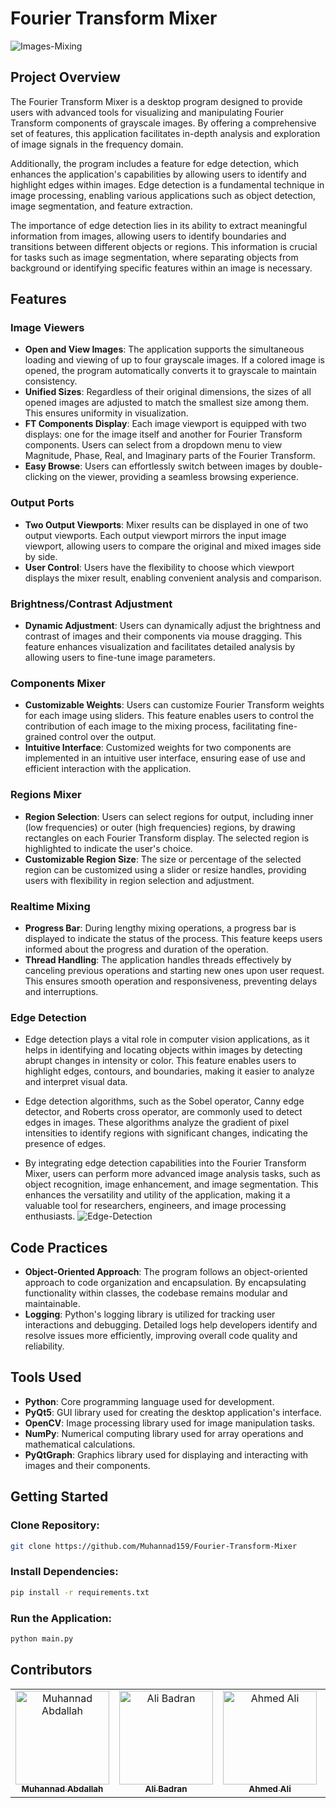 # Fourier Transform Mixer
![Images-Mixing](https://github.com/Muhannad159/Fourier-Transform-Mixer/assets/104541242/6ab94d7f-aeb4-4a1f-82bc-4b823c63850f)

## Project Overview

The Fourier Transform Mixer is a desktop program designed to provide users with advanced tools for visualizing and manipulating Fourier Transform components of grayscale images. By offering a comprehensive set of features, this application facilitates in-depth analysis and exploration of image signals in the frequency domain.

Additionally, the program includes a feature for edge detection, which enhances the application's capabilities by allowing users to identify and highlight edges within images. Edge detection is a fundamental technique in image processing, enabling various applications such as object detection, image segmentation, and feature extraction.

The importance of edge detection lies in its ability to extract meaningful information from images, allowing users to identify boundaries and transitions between different objects or regions. This information is crucial for tasks such as image segmentation, where separating objects from background or identifying specific features within an image is necessary.

## Features

### Image Viewers

- **Open and View Images**: The application supports the simultaneous loading and viewing of up to four grayscale images. If a colored image is opened, the program automatically converts it to grayscale to maintain consistency.
- **Unified Sizes**: Regardless of their original dimensions, the sizes of all opened images are adjusted to match the smallest size among them. This ensures uniformity in visualization.
- **FT Components Display**: Each image viewport is equipped with two displays: one for the image itself and another for Fourier Transform components. Users can select from a dropdown menu to view Magnitude, Phase, Real, and Imaginary parts of the Fourier Transform.
- **Easy Browse**: Users can effortlessly switch between images by double-clicking on the viewer, providing a seamless browsing experience.

### Output Ports

- **Two Output Viewports**: Mixer results can be displayed in one of two output viewports. Each output viewport mirrors the input image viewport, allowing users to compare the original and mixed images side by side.
- **User Control**: Users have the flexibility to choose which viewport displays the mixer result, enabling convenient analysis and comparison.

### Brightness/Contrast Adjustment

- **Dynamic Adjustment**: Users can dynamically adjust the brightness and contrast of images and their components via mouse dragging. This feature enhances visualization and facilitates detailed analysis by allowing users to fine-tune image parameters.

### Components Mixer

- **Customizable Weights**: Users can customize Fourier Transform weights for each image using sliders. This feature enables users to control the contribution of each image to the mixing process, facilitating fine-grained control over the output.
- **Intuitive Interface**: Customized weights for two components are implemented in an intuitive user interface, ensuring ease of use and efficient interaction with the application.

### Regions Mixer

- **Region Selection**: Users can select regions for output, including inner (low frequencies) or outer (high frequencies) regions, by drawing rectangles on each Fourier Transform display. The selected region is highlighted to indicate the user's choice.
- **Customizable Region Size**: The size or percentage of the selected region can be customized using a slider or resize handles, providing users with flexibility in region selection and adjustment.

### Realtime Mixing

- **Progress Bar**: During lengthy mixing operations, a progress bar is displayed to indicate the status of the process. This feature keeps users informed about the progress and duration of the operation.
- **Thread Handling**: The application handles threads effectively by canceling previous operations and starting new ones upon user request. This ensures smooth operation and responsiveness, preventing delays and interruptions.


### Edge Detection

- Edge detection plays a vital role in computer vision applications, as it helps in identifying and locating objects within images by detecting abrupt changes in intensity or color. This feature enables users to highlight edges, contours, and boundaries, making it easier to analyze and interpret visual data.

- Edge detection algorithms, such as the Sobel operator, Canny edge detector, and Roberts cross operator, are commonly used to detect edges in images. These algorithms analyze the gradient of pixel intensities to identify regions with significant changes, indicating the presence of edges.

- By integrating edge detection capabilities into the Fourier Transform Mixer, users can perform more advanced image analysis tasks, such as object recognition, image enhancement, and image segmentation. This enhances the versatility and utility of the application, making it a valuable tool for researchers, engineers, and image processing enthusiasts.
![Edge-Detection](https://github.com/Muhannad159/Fourier-Transform-Mixer/assets/104541242/6ae8f115-efb9-4340-859b-02d59010a768)



## Code Practices

- **Object-Oriented Approach**: The program follows an object-oriented approach to code organization and encapsulation. By encapsulating functionality within classes, the codebase remains modular and maintainable.
- **Logging**: Python's logging library is utilized for tracking user interactions and debugging. Detailed logs help developers identify and resolve issues more efficiently, improving overall code quality and reliability.

## Tools Used

- **Python**: Core programming language used for development.
- **PyQt5**: GUI library used for creating the desktop application's interface.
- **OpenCV**: Image processing library used for image manipulation tasks.
- **NumPy**: Numerical computing library used for array operations and mathematical calculations.
- **PyQtGraph**: Graphics library used for displaying and interacting with images and their components.


## Getting Started

### Clone Repository:

```bash
git clone https://github.com/Muhannad159/Fourier-Transform-Mixer
```

### Install Dependencies:

```bash
pip install -r requirements.txt
```

### Run the Application:

```bash
python main.py
```

## Contributors <a name = "Contributors"></a>

<table>
  <tr>
    <td align="center">
    <a href="https://github.com/Muhannad159" target="_black">
    <img src="https://avatars.githubusercontent.com/u/104541242?v=4" width="150px;" alt="Muhannad Abdallah"/>
    <br />
    <sub><b>Muhannad Abdallah</b></sub></a>
    </td>
  <td align="center">
    <a href="https://github.com/AliBadran716" target="_black">
    <img src="https://avatars.githubusercontent.com/u/102072821?v=4" width="150px;" alt="Ali Badran"/>
    <br />
    <sub><b>Ali Badran</b></sub></a>
    </td>
     <td align="center">
    <a href="https://github.com/ahmedalii3" target="_black">
    <img src="https://avatars.githubusercontent.com/u/110257687?v=4" width="150px;" alt="Ahmed Ali"/>
    <br />
    <sub><b>Ahmed Ali</b></sub></a>
    </td>
<td align="center">
    <a href="https://github.com/hassanowis" target="_black">
    <img src="https://avatars.githubusercontent.com/u/102428122?v=4" width="150px;" alt="Hassan Hussein"/>
    <br />
    <sub><b>Hassan Hussein</b></sub></a>
    </td>
      </tr>
 </table>
